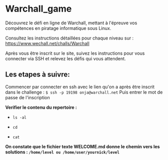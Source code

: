 # Warchall_game

Découvrez le défi en ligne de Warchall, mettant à l'épreuve vos compétences en piratage informatique sous Linux.

Consultez les instructions détaillées pour chaque niveau sur : https://www.wechall.net/challs/Warchall

Après vous être inscrit sur le site, suivez les instructions pour vous connecter via SSH et relevez les défis qui vous attendent.


## Les etapes à suivre:
 Commencer par connecter en ssh avec le lien qu'on a après être inscrit dans le challenge : 
  `$ ssh -p 19198 onja@warchall.net`
  Puis entrer le mot de passe de l'inscription

 **Verifier le contenu du repertoire :** 
   - `ls -al`
     
   - `cd`
   
   - `cat`
    
**On constate que le fichier texte WELCOME.md donne le chemin vers les solutions : `/home/level ou /home/user/yournick/level`**
